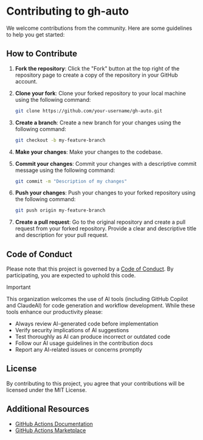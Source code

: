 # Contributing to gh-auto

We welcome contributions from the community. Here are some guidelines to help you get started:

## How to Contribute

1. **Fork the repository**: Click the "Fork" button at the top right of the repository page to create a copy of the repository in your GitHub account.

2. **Clone your fork**: Clone your forked repository to your local machine using the following command:

   ```sh
   git clone https://github.com/your-username/gh-auto.git
   ```

3. **Create a branch**: Create a new branch for your changes using the following command:

   ```sh
   git checkout -b my-feature-branch
   ```

4. **Make your changes**: Make your changes to the codebase.

5. **Commit your changes**: Commit your changes with a descriptive commit message using the following command:

   ```sh
   git commit -m "Description of my changes"
   ```

6. **Push your changes**: Push your changes to your forked repository using the following command:

   ```sh
   git push origin my-feature-branch
   ```

7. **Create a pull request**: Go to the original repository and create a pull request from your forked repository. Provide a clear and descriptive title and description for your pull request.

## Code of Conduct

Please note that this project is governed by a [Code of Conduct](../CODE_OF_CONDUCT.md). By participating, you are expected to uphold this code.

> [!IMPORTANT]
> This organization welcomes the use of AI tools (including GitHub Copilot and ClaudeAI) for
> code generation and workflow development. While these tools enhance our productivity
> please:
>
> - Always review AI-generated code before implementation
> - Verify security implications of AI suggestions
> - Test thoroughly as AI can produce incorrect or outdated code
> - Follow our AI usage guidelines in the contribution docs
> - Report any AI-related issues or concerns promptly

## License

By contributing to this project, you agree that your contributions will be licensed under the MIT License.

## Additional Resources

- [GitHub Actions Documentation](https://docs.github.com/en/actions)
- [GitHub Actions Marketplace](https://github.com/marketplace/actions)
